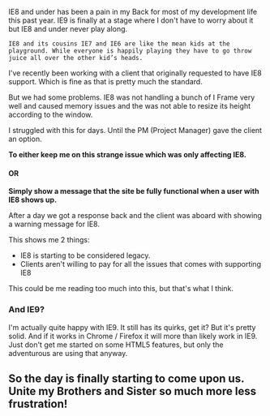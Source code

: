 IE8 and under has been a pain in my Back for most of my development life this past year. IE9 is finally at a stage where I don't have to worry about it but IE8 and under never play along.

	IE8 and its cousins IE7 and IE6 are like the mean kids at the playground. While everyone is happily playing they have to go throw juice all over the other kid’s heads.

I've recently been working with a client that originally requested to have IE8 support. Which is fine as that is pretty much the standard. 

But we had some problems. IE8 was not handling a bunch of I Frame very well and caused memory issues and the was not able to resize its height according to the window.

I struggled with this for days. Until the PM (Project Manager) gave the client an option. 

<strong>To either keep me on this strange issue which was only affecting IE8.</strong>

#### OR

<strong>Simply show a message that the site be fully functional when a user with IE8 shows up. </strong>

After a day we got a response back and the client was aboard with showing a warning message for IE8. 

This shows me 2 things:

* IE8 is starting to be considered legacy.
* Clients aren't willing to pay for all the issues that comes with supporting IE8

This could be me reading too much into this, but that's what I think.

### And IE9?

I'm actually quite happy with IE9. It still has its quirks, get it? But it's pretty solid. And if it works in Chrome / Firefox it will more than likely work in IE9. Just don't get me started on some HTML5 features, but only the adventurous are using that anyway.

## So the day is finally starting to come upon us. Unite my Brothers and Sister so much more less frustration!
